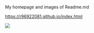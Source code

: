 My homepage and images of Readme.md

https://r96922081.github.io/index.html

![](https://r96922081.github.io/images/myweb/homepage.png)
